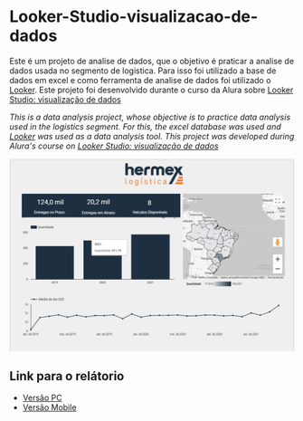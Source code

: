 # Looker-Studio-visualizacao-de-dados
Este é um projeto de analise de dados, que o objetivo é praticar a analise de dados usada no segmento de logistica. Para isso foi utilizado a base de dados em excel e como ferramenta de analise de dados foi utilizado o [Looker](https://lookerstudio.google.com/overview). Este projeto foi desenvolvido durante o curso da Alura sobre [Looker Studio: visualização de dados](https://cursos.alura.com.br/course/looker-studio-visualizacao-dados#aulas)

_This is a data analysis project, whose objective is to practice data analysis used in the logistics segment. For this, the excel database was used and [Looker](https://lookerstudio.google.com/overview) was used as a data analysis tool. This project was developed during Alura's course on [Looker Studio: visualização de dados](https://cursos.alura.com.br/course/looker-studio-visualizacao-dados#aulas)_

![Relatorio](https://github.com/Arilson-X/Looker-Studio-visualizacao-de-dados/blob/main/hermex.png)

## Link para o relátorio
- [Versão PC](https://lookerstudio.google.com/u/0/reporting/a150a5ac-686b-4640-aa37-705003038b89/page/YypUD)
- [Versão Mobile](https://lookerstudio.google.com/u/0/reporting/cf631dc3-c664-45f3-ae10-a84132f60ed9/page/YypUD)

